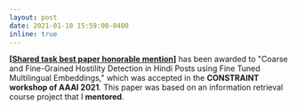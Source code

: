 ```yaml
---
layout: post
date: 2021-01-10 15:59:00-0400
inline: true
---
```


**[[Shared task best paper honorable mention](http://lcs2.iiitd.edu.in/CONSTRAINT-2021/)]** has been awarded to "Coarse and Fine-Grained Hostility Detection in Hindi Posts using Fine Tuned Multilingual Embeddings," which was accepted in the **CONSTRAINT workshop of AAAI 2021**. This paper was based on an information retrieval course project that I **mentored**.  